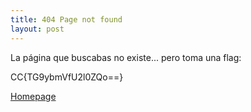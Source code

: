 ```yaml
---
title: 404 Page not found
layout: post
---
```


La página que buscabas no existe... pero toma una flag:

CC{TG9ybmVfU2l0ZQo==}

[Homepage]({{site.baseurl}})
